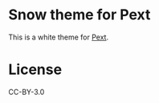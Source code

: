 # Snow theme for Pext
This is a white theme for [Pext](https://github.com/Pext/Pext).

# License
CC-BY-3.0

